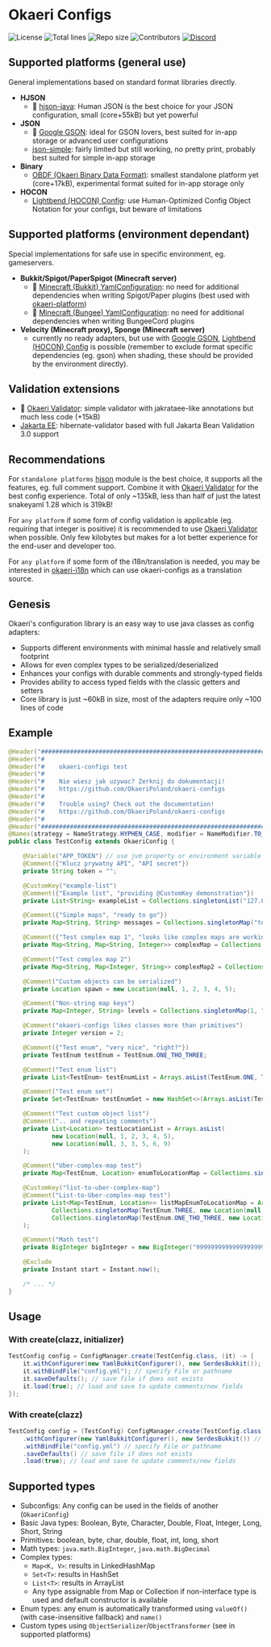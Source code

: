 # Okaeri Configs 

![License](https://img.shields.io/github/license/OkaeriPoland/okaeri-configs)
![Total lines](https://img.shields.io/tokei/lines/github/OkaeriPoland/okaeri-configs)
![Repo size](https://img.shields.io/github/repo-size/OkaeriPoland/okaeri-configs)
![Contributors](https://img.shields.io/github/contributors/OkaeriPoland/okaeri-configs)
[![Discord](https://img.shields.io/discord/589089838200913930)](https://discord.gg/hASN5eX)


## Supported platforms (general use)
General implementations based on standard format libraries directly.
- **HJSON**
  - 🌟 [hjson-java](https://github.com/OkaeriPoland/okaeri-configs/tree/master/hjson): Human JSON is the best choice for your JSON configuration, small (core+55kB) but yet powerful
- **JSON**
  - 🌟 [Google GSON](https://github.com/OkaeriPoland/okaeri-configs/tree/master/json-gson): ideal for GSON lovers, best suited for in-app storage or advanced user configurations
  - [json-simple](https://github.com/OkaeriPoland/okaeri-configs/tree/master/json-simple): fairly limited but still working, no pretty print, probably best suited for simple in-app storage
- **Binary**
  - [OBDF (Okaeri Binary Data Format)](https://github.com/OkaeriPoland/okaeri-configs/tree/master/binary-obdf): smallest standalone platform yet (core+17kB), experimental format suited for in-app storage only
- **HOCON**
  - [Lightbend (HOCON) Config](https://github.com/OkaeriPoland/okaeri-configs/tree/master/hocon-lightbend): use Human-Optimized Config Object Notation for your configs, but beware of limitations


## Supported platforms (environment dependant)
Special implementations for safe use in specific environment, eg. gameservers.
- **Bukkit/Spigot/PaperSpigot (Minecraft server)**
  - 🌟 [Minecraft (Bukkit) YamlConfiguration](https://github.com/OkaeriPoland/okaeri-configs/tree/master/yaml-bukkit): no need for additional dependencies when writing Spigot/Paper plugins 
    (best used with [okaeri-platform](https://github.com/OkaeriPoland/okaeri-platform))
  - 🌟 [Minecraft (Bungee) YamlConfiguration](https://github.com/OkaeriPoland/okaeri-configs/tree/master/yaml-bungee): no need for additional dependencies when writing BungeeCord plugins
- **Velocity (Minecraft proxy), Sponge (Minecraft server)**
  - currently no ready adapters, but use with [Google GSON](https://github.com/OkaeriPoland/okaeri-configs/tree/master/json-gson), 
    [Lightbend (HOCON) Config](https://github.com/OkaeriPoland/okaeri-configs/tree/master/hocon-lightbend) is possible (remember to exclude format specific dependencies (eg. gson) when shading, 
    these should be provided by the environment directly).

## Validation extensions
- 🌟 [Okaeri Validator](https://github.com/OkaeriPoland/okaeri-configs/tree/master/validator-okaeri): simple validator with jakrataee-like annotations but much less code (+15kB)
- [Jakarta EE](https://github.com/OkaeriPoland/okaeri-configs/tree/master/validator-jakartaee): hibernate-validator based with full Jakarta Bean Validation 3.0 support


## Recommendations

For `standalone platforms` [hjson](https://github.com/OkaeriPoland/okaeri-configs/tree/master/hjson) module is the best choice, it supports all the features, eg. full comment support.
Combine it with [Okaeri Validator](https://github.com/OkaeriPoland/okaeri-configs/tree/master/validator-okaeri) for the best config experience. 
Total of only ~135kB, less than half of just the latest snakeyaml 1.28 which is 319kB!

For `any platform` if some form of config validation is applicable (eg. requiring that integer is positive) it is recommended to use [Okaeri Validator](https://github.com/OkaeriPoland/okaeri-configs/tree/master/validator-okaeri) when possible.
Only few kilobytes but makes for a lot better experience for the end-user and developer too.

For `any platform` if some form of the i18n/translation is needed, you may be interested in [okaeri-i18n](https://github.com/OkaeriPoland/okaeri-i18n) which can use okaeri-configs as a translation source.

## Genesis

Okaeri's configuration library is an easy way to use java classes as config adapters:

- Supports different environments with minimal hassle and relatively small footprint
- Allows for even complex types to be serialized/deserialized
- Enhances your configs with durable comments and strongly-typed fields
- Provides ability to access typed fields with the classic getters and setters
- Core library is just ~60kB in size, most of the adapters require only ~100 lines of code

## Example

```java
@Header("################################################################")
@Header("#                                                              #")
@Header("#    okaeri-configs test                                       #")
@Header("#                                                              #")
@Header("#    Nie wiesz jak uzywac? Zerknij do dokumentacji!            #")
@Header("#    https://github.com/OkaeriPoland/okaeri-configs            #")
@Header("#                                                              #")
@Header("#    Trouble using? Check out the documentation!               #")
@Header("#    https://github.com/OkaeriPoland/okaeri-configs            #")
@Header("#                                                              #")
@Header("################################################################")
@Names(strategy = NameStrategy.HYPHEN_CASE, modifier = NameModifier.TO_LOWER_CASE)
public class TestConfig extends OkaeriConfig {

    @Variable("APP_TOKEN") // use jvm property or environment variable if available
    @Comment({"Klucz prywatny API", "API secret"})
    private String token = "";

    @CustomKey("example-list")
    @Comment({"Example list", "providing @CustomKey demonstration"})
    private List<String> exampleList = Collections.singletonList("127.0.0.1");

    @Comment({"Simple maps", "ready to go"})
    private Map<String, String> messages = Collections.singletonMap("test", "testing");

    @Comment({"Test complex map 1", "looks like complex maps are working too"})
    private Map<String, Map<String, Integer>> complexMap = Collections.singletonMap("aa", Collections.singletonMap("bb", 222));

    @Comment("Test complex map 2")
    private Map<String, Map<Integer, String>> complexMap2 = Collections.singletonMap("bb", Collections.singletonMap(232, "aadda"));

    @Comment("Custom objects can be serialized")
    private Location spawn = new Location(null, 1, 2, 3, 4, 5);

    @Comment("Non-string map keys")
    private Map<Integer, String> levels = Collections.singletonMap(1, "aaaaaa");

    @Comment("okaeri-configs likes classes more than primitives")
    private Integer version = 2;

    @Comment({"Test enum", "very nice", "right?"})
    private TestEnum testEnum = TestEnum.ONE_THO_THREE;

    @Comment("Test enum list")
    private List<TestEnum> testEnumList = Arrays.asList(TestEnum.ONE, TestEnum.ONE_THO_THREE);

    @Comment("Test enum set")
    private Set<TestEnum> testEnumSet = new HashSet<>(Arrays.asList(TestEnum.ONE, TestEnum.ONE_THO_THREE));

    @Comment("Test custom object list")
    @Comment(".. and repeating comments")
    private List<Location> testLocationList = Arrays.asList(
            new Location(null, 1, 2, 3, 4, 5),
            new Location(null, 3, 3, 5, 6, 9)
    );

    @Comment("Uber-complex-map test")
    private Map<TestEnum, Location> enumToLocationMap = Collections.singletonMap(TestEnum.THREE, new Location(null, 1, 2, 3, 4, 5));

    @CustomKey("list-to-uber-complex-map")
    @Comment("List-to-Uber-complex-map test")
    private List<Map<TestEnum, Location>> listMapEnumToLocationMap = Arrays.asList(
            Collections.singletonMap(TestEnum.THREE, new Location(null, 1, 2, 3, 4, 5)),
            Collections.singletonMap(TestEnum.ONE_THO_THREE, new Location(null, 3, 2, 3, 4, 5))
    );

    @Comment("Math test")
    private BigInteger bigInteger = new BigInteger("999999999999999999999999999999999999999999999999999999999999999999999999999999999999999999999999999999999999876543210");

    @Exclude
    private Instant start = Instant.now();

    /* ... */
}
```

## Usage

### With create(clazz, initializer)
```java
TestConfig config = ConfigManager.create(TestConfig.class, (it) -> {
    it.withConfigurer(new YamlBukkitConfigurer(), new SerdesBukkit()); // specify configurer implementation, optionally additional serdes packages
    it.withBindFile("config.yml"); // specify File or pathname
    it.saveDefaults(); // save file if does not exists
    it.load(true); // load and save to update comments/new fields 
});
```

### With create(clazz)
```java
TestConfig config = (TestConfig) ConfigManager.create(TestConfig.class)
    .withConfigurer(new YamlBukkitConfigurer(), new SerdesBukkit()) // specify configurer implementation, optionally additional serdes packages
    .withBindFile("config.yml") // specify File or pathname
    .saveDefaults() // save file if does not exists
    .load(true); // load and save to update comments/new fields
````

## Supported types

- Subconfigs: Any config can be used in the fields of another (`OkaeriConfig`)
- Basic Java types: Boolean, Byte, Character, Double, Float, Integer, Long, Short, String
- Primitives: boolean, byte, char, double, float, int, long, short
- Math types: `java.math.BigInteger`, `java.math.BigDecimal`
- Complex types:
    - `Map<K, V>`: results in LinkedHashMap
    - `Set<T>`: results in HashSet
    - `List<T>`: results in ArrayList
    - Any type assignable from Map or Collection if non-interface type is used and default constructor is available
- Enum types: any enum is automatically transformed using `valueOf()` (with case-insensitive fallback) and `name()`
- Custom types using `ObjectSerializer`/`ObjectTransformer` (see in supported platforms)
